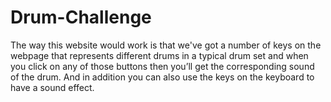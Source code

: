 # Drum-Challenge
The way this website would work is that we've got a number of keys on the webpage that represents different drums in a typical drum set and when you click on any of those buttons then you’ll get the corresponding sound of the drum. And in addition you can also use the keys on the keyboard to have a sound effect.
